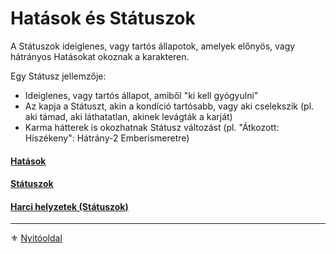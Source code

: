 # Hatások és Státuszok

A Státuszok ideiglenes, vagy tartós állapotok, amelyek előnyös, vagy hátrányos Hatásokat okoznak a karakteren.

Egy Státusz jellemzője:
- Ideiglenes, vagy tartós állapot, amiből "ki kell gyógyulni"
- Az kapja a Státuszt, akin a kondíció tartósabb, vagy aki cselekszik (pl. aki támad, aki láthatatlan, akinek levágták a karját)
- Karma hátterek is okozhatnak Státusz változást (pl. "Átkozott: Hiszékeny": Hátrány-2 Emberismeretre)

#### [Hatások](081_hatasok.md)

#### [Státuszok](082_statuszok.md)

#### [Harci helyzetek (Státuszok)](083_harci_helyzetek_99.md)

---

⚜️ [Nyitóoldal](start.md#8-hat%C3%A1sok-%C3%A9s-st%C3%A1tuszok)
